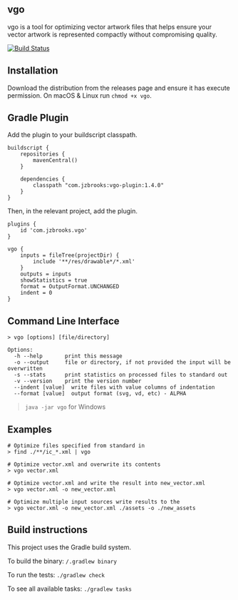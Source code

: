 ## vgo

vgo is a tool for optimizing vector artwork files that helps ensure your vector artwork is represented compactly without compromising quality.

[![Build Status](https://github.com/jzbrooks/vgo/workflows/build/badge.svg)](https://github.com/jzbrooks/vgo/actions?workflow=build)

## Installation

Download the distribution from the releases page and ensure it has execute permission. On macOS & Linux run `chmod +x vgo`.

## Gradle Plugin
Add the plugin to your buildscript classpath.
```
buildscript {
    repositories {
        mavenCentral()
    }

    dependencies {
        classpath "com.jzbrooks:vgo-plugin:1.4.0"
    }
}
```

Then, in the relevant project, add the plugin.
```
plugins {
    id 'com.jzbrooks.vgo'
}

vgo {
    inputs = fileTree(projectDir) {
        include '**/res/drawable*/*.xml'
    }
    outputs = inputs
    showStatistics = true
    format = OutputFormat.UNCHANGED
    indent = 0
}
```

## Command Line Interface

```
> vgo [options] [file/directory]

Options:
  -h --help       print this message
  -o --output     file or directory, if not provided the input will be overwritten
  -s --stats      print statistics on processed files to standard out
  -v --version    print the version number
  --indent [value]  write files with value columns of indentation
  --format [value]  output format (svg, vd, etc) - ALPHA
```

> `java -jar vgo` for Windows

## Examples

```
# Optimize files specified from standard in
> find ./**/ic_*.xml | vgo

# Optimize vector.xml and overwrite its contents
> vgo vector.xml

# Optimize vector.xml and write the result into new_vector.xml
> vgo vector.xml -o new_vector.xml

# Optimize multiple input sources write results to the
> vgo vector.xml -o new_vector.xml ./assets -o ./new_assets
```

## Build instructions

This project uses the Gradle build system.

To build the binary: `/.gradlew binary`

To run the tests: `./gradlew check`

To see all available tasks: `./gradlew tasks`
